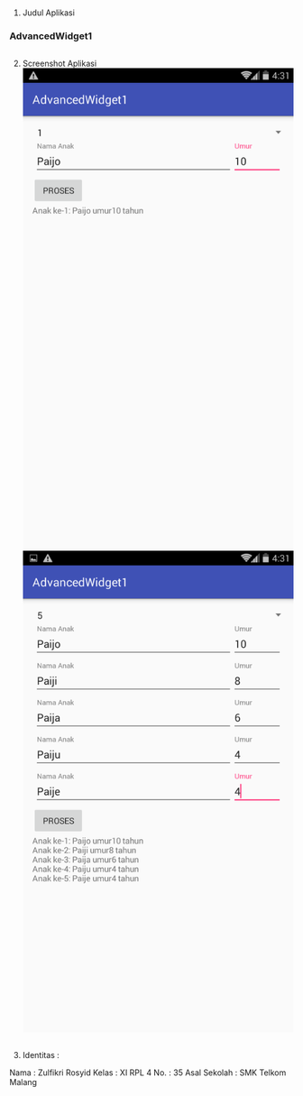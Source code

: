 # 
1. Judul Aplikasi 
### AdvancedWidget1
##
2. Screenshot Aplikasi
![Alt text](https://github.com/fikri354/AdvancedWidget1/blob/master/Screenshot_2017-05-05-04-31-09.png)
![Alt text](https://github.com/fikri354/AdvancedWidget1/blob/master/Screenshot_2017-05-05-04-32-01.png)
##
3. Identitas :

Nama         : Zulfikri Rosyid
Kelas        : XI RPL 4
No.          : 35
Asal Sekolah : SMK Telkom Malang
##

